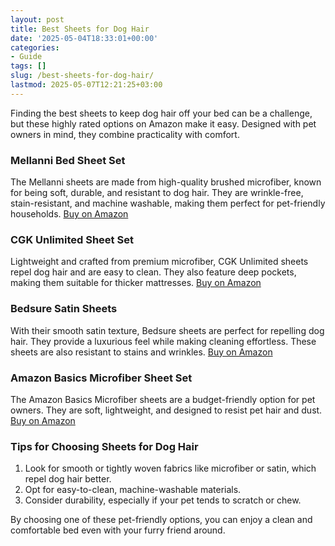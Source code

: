 ```yaml
---
layout: post
title: Best Sheets for Dog Hair
date: '2025-05-04T18:33:01+00:00'
categories:
- Guide
tags: []
slug: /best-sheets-for-dog-hair/
lastmod: 2025-05-07T12:21:25+03:00
---
```


Finding the best sheets to keep dog hair off your bed can be a challenge, but these highly rated options on Amazon make it easy. Designed with pet owners in mind, they combine practicality with comfort.
### Mellanni Bed Sheet Set
The Mellanni sheets are made from high-quality brushed microfiber, known for being soft, durable, and resistant to dog hair. They are wrinkle-free, stain-resistant, and machine washable, making them perfect for pet-friendly households.
[Buy on Amazon](https://www.amazon.com/dp/B00NL0HUQ4)
### CGK Unlimited Sheet Set
Lightweight and crafted from premium microfiber, CGK Unlimited sheets repel dog hair and are easy to clean. They also feature deep pockets, making them suitable for thicker mattresses.
[Buy on Amazon](https://www.amazon.com/dp/B07G2R55C4)
### Bedsure Satin Sheets
With their smooth satin texture, Bedsure sheets are perfect for repelling dog hair. They provide a luxurious feel while making cleaning effortless. These sheets are also resistant to stains and wrinkles.
[Buy on Amazon](https://www.amazon.com/dp/B08Q54G74L)
### Amazon Basics Microfiber Sheet Set
The Amazon Basics Microfiber sheets are a budget-friendly option for pet owners. They are soft, lightweight, and designed to resist pet hair and dust.
[Buy on Amazon](https://www.amazon.com/dp/B07M5CTLF6)
### Tips for Choosing Sheets for Dog Hair
1. Look for smooth or tightly woven fabrics like microfiber or satin, which repel dog hair better.  
2. Opt for easy-to-clean, machine-washable materials.  
3. Consider durability, especially if your pet tends to scratch or chew.

By choosing one of these pet-friendly options, you can enjoy a clean and comfortable bed even with your furry friend around.
